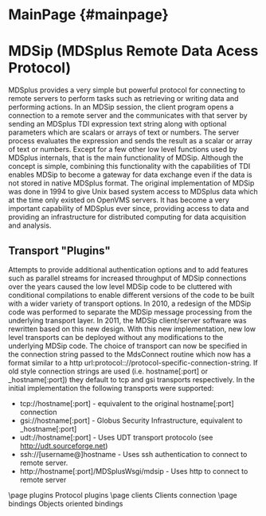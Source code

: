 
MainPage {#mainpage}
========

MDSip (MDSplus Remote Data Acess Protocol)
==========================================

MDSplus provides a very simple but powerful protocol for connecting to remote
servers to perform tasks such as retrieving or writing data and performing actions.
In an MDSip session, the client program opens a connection to a remote server and
the communicates with that server by sending an MDSplus TDI expression text string
along with optional parameters which are scalars or arrays of text or numbers.
The server process evaluates the expression and sends the result as a scalar or
array of text or numbers. Except for a few other low level functions used by
MDSplus internals, that is the main functionality of MDSip. Although the concept
is simple, combining this functionality with the capabilities of TDI enables MDSip
to become a gateway for data exchange even if the data is not stored in native
MDSplus format. The original implementation of MDSip was done in 1994 to give
Unix based system access to MDSplus data which at the time only existed on
OpenVMS servers. It has become a very important capability of MDSplus ever since,
providing access to data and providing an infrastructure for distributed computing
for data acquisition and analysis.





Transport "Plugins"
-------------------

Attempts to provide additional authentication options and to add features such as
parallel streams for increased throughput of MDSip connections over the years caused
the low level MDSip code to be cluttered with conditional compilations to enable
different versions of the code to be built with a wider variety of transport options.
In 2010, a redesign of the MDSip code was performed to separate the MDSip message
processing from the underlying transport layer. In 2011, the MDSip client/server
software was rewritten based on this new design. With this new implementation, new
low level transports can be deployed without any modifications to the underlying
MDSip code. The choice of transport can now be specified in the connection string
passed to the MdsConnect routine which now has a format similar to a http
url:protocol:://protocol-specific-connection-string.
If old style connection strings are used (i.e. hostname[:port] or _hostname[:port])
they default to tcp and gsi transports respectively. In the initial implementation
the following transports were supported:

  * tcp://hostname[:port] - equivalent to the original hostname[:port] connection
  * gsi://hostname[:port] - Globus Security Infrastructure, equivalent to _hostname[:port]
  * udt://hostname[:port] - Uses UDT transport protocolo (see http://udt.sourceforge.net)
  * ssh://[username@]hostname - Uses ssh authentication to connect to remote server.
  * http://hostname[:port]/MDSplusWsgi/mdsip - Uses http to connect to remote server


\page plugins Protocol plugins
\page clients Clients connection
\page bindings Objects oriented bindings
